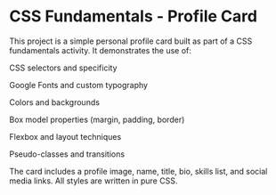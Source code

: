 # CSS Fundamentals - Profile Card

This project is a simple personal profile card built as part of a CSS fundamentals activity. It demonstrates the use of:

CSS selectors and specificity

Google Fonts and custom typography

Colors and backgrounds

Box model properties (margin, padding, border)

Flexbox and layout techniques

Pseudo-classes and transitions

The card includes a profile image, name, title, bio, skills list, and social media links. All styles are written in pure CSS.